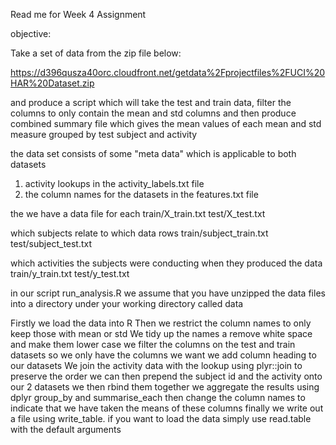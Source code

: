 Read me for Week 4 Assignment

objective:

Take a set of data from the zip file below:

https://d396qusza40orc.cloudfront.net/getdata%2Fprojectfiles%2FUCI%20HAR%20Dataset.zip

and produce a script which will take the test and train data, filter the columns to only 
contain the mean and std columns and then produce combined summary file which gives the
mean values of each mean and std measure grouped by test subject and activity

the data set consists of some "meta data" which is applicable to both datasets
1. activity lookups in the activity_labels.txt file
2. the column names for the datasets in the features.txt file

the we have a data file for each 
train/X_train.txt
test/X_test.txt

which subjects relate to which data rows
train/subject_train.txt
test/subject_test.txt

which activities the subjects were conducting when they produced the data
train/y_train.txt
test/y_test.txt

in our script run_analysis.R we assume that you have unzipped the data files into a 
directory under your working directory called data

Firstly we load the data into R
Then we restrict the column names to only keep those with mean or std
We tidy up the names a remove white space and make them lower case
we filter the columns on the test and train datasets so we only have the columns we want
we add column heading to our datasets
We join the activity data with the lookup using plyr::join to preserve the order
we can then prepend the subject id and the activity onto our 2 datasets
we then rbind them together
we aggregate the results using dplyr group_by and summarise_each
then change the column names to indicate that we have taken the means of these columns
finally we write out a file using write_table. if you want to load the data 
	simply use read.table with the default arguments